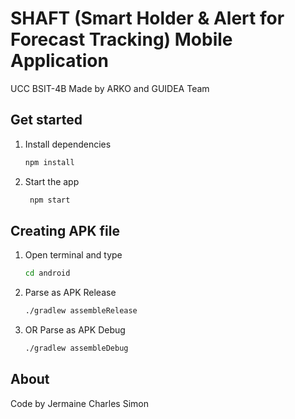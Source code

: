 # SHAFT (Smart Holder & Alert for Forecast Tracking) Mobile Application

UCC BSIT-4B Made by ARKO and GUIDEA Team

## Get started

1. Install dependencies

   ```bash
   npm install
   ```

2. Start the app

   ```bash
    npm start
   ```

## Creating APK file 

1. Open terminal and type
   
   ```bash
   cd android
   ```

2. Parse as APK Release 

   ```bash
   ./gradlew assembleRelease
   ```

3. OR Parse as APK Debug

   ```bash
   ./gradlew assembleDebug
   ```

## About

Code by Jermaine Charles Simon
